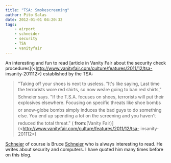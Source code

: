 ```yaml
---
title: "TSA: Smokescreening"
author: Pito Salas
date: 2012-01-01 04:20:32
tags:
    - airport
    - schneider
    - security
    - TSA
    - vanityfair
---
```



An interesting and fun to read [article in Vanity Fair about the security
check procedures](<http://www.vanityfair.com/culture/features/2011/12/tsa-
insanity-201112>) established by the TSA:

> "Taking off your shoes is next to useless. "It's like saying, Last time the
> terrorists wore red shirts, so now weâre going to ban red shirts,"
> Schneier says. "If the T.S.A. focuses on shoes, terrorists will put their
> explosives elsewhere. Focusing on specific threats like shoe bombs or
> snow-globe bombs simply induces the bad guys to do something else. You end
> up spending a lot on the screening and you haven't reduced the total
> threat." ( **from:**[Vanity
> Fair)](<http://www.vanityfair.com/culture/features/2011/12/tsa-
> insanity-201112>)

[Schneier](<http://www.schneier.com/>) of course is Bruce
[Schneier](<http://www.schneier.com/>) who is always interesting to read. He
writes about security and computers. I have quoted him many times before on
this blog.



